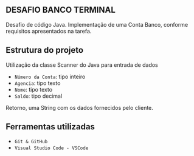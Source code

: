 ## DESAFIO BANCO TERMINAL

Desafio de código Java. Implementação de uma Conta Banco, conforme requisitos apresentados na tarefa.

## Estrutura do projeto

Utilização da classe Scanner do Java para entrada de dados

- `Número da Conta`: tipo inteiro
- `Agencia`: tipo texto
- `Nome`: tipo texto
- `Saldo`: tipo decimal

Retorno, uma String com os dados fornecidos pelo cliente.

## Ferramentas utilizadas

- `Git & GitHub`
- `Visual Studio Code - VSCode`
